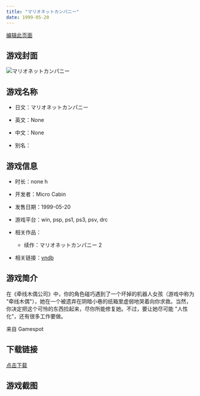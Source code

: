 ```yaml
---
title: "マリオネットカンパニー"
date: 1999-05-20
---
```

[编辑此页面](https://github.com/ACG-3/ADV3-source/blob/main/source/_posts/games/%E3%83%9E%E3%83%AA%E3%82%AA%E3%83%8D%E3%83%83%E3%83%88%E3%82%AB%E3%83%B3%E3%83%91%E3%83%8B%E3%83%BC.md)

## 游戏封面

![マリオネットカンパニー](https%3A//pan.timero.xyz/onedrive/img_lib_001/%E3%83%9E%E3%83%AA%E3%82%AA%E3%83%8D%E3%83%83%E3%83%88%E3%82%AB%E3%83%B3%E3%83%91%E3%83%8B%E3%83%BC_cover.avif)


## 游戏名称

- 日文：マリオネットカンパニー
- 英文：None
- 中文：None

- 别名：


## 游戏信息

- 时长：none h
- 开发者：Micro Cabin
- 发售日期：1999-05-20
- 游戏平台：win, psp, ps1, ps3, psv, drc
- 相关作品：
   - 续作：マリオネットカンパニー 2

- 相关链接：[vndb](https://vndb.org/v4516)


## 游戏简介

在《牵线木偶公司》中，你的角色碰巧遇到了一个坏掉的机器人女孩（游戏中称为 "牵线木偶"），她在一个被遗弃在阴暗小巷的纸箱里虚弱地哭着向你求救。当然，你决定把这个可怜的东西捡起来，尽你所能修复她。不过，要让她尽可能 "人性化"，还有很多工作要做。

来自 Gamespot


## 下载链接

[点击下载](https://pan.timero.xyz/onedrive/adv_lib_001/%E3%83%9E%E3%83%AA%E3%82%AA%E3%83%8D%E3%83%83%E3%83%88%E3%82%AB%E3%83%B3%E3%83%91%E3%83%8B%E3%83%BC)


## 游戏截图


